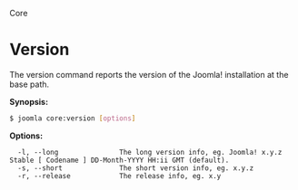 Core
# Version

The version command reports the version of the Joomla! installation at the base path.

**Synopsis:**
```bash
$ joomla core:version [options]
```

**Options:**
```
  -l, --long               The long version info, eg. Joomla! x.y.z Stable [ Codename ] DD-Month-YYYY HH:ii GMT (default).
  -s, --short              The short version info, eg. x.y.z
  -r, --release            The release info, eg. x.y
```
